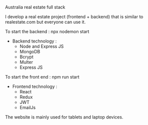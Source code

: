 Australia real estate full stack

I develop a real estate project (frontend + backend) that is similar to realestate.com but everyone can use it.

To start the backend : npx nodemon start 
+ Backend technology : 
  + Node and Express JS
  + MongoDB
  + Bcrypt
  + Multer
  + Express JS

To start the front end : npm run start
+ Frontend technology : 
  + React
  + Redux
  + JWT
  + EmailJs

The website is mainly used for tablets and laptop devices.
